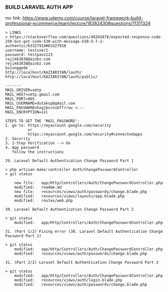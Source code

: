 ### BUILD LARAVEL AUTH APP
mc link:
https://www.udemy.com/course/laravel-framework-build-professional-ecommerce/learn/lecture/18382430#questions/11311324

	> LINKS
	> https://stackoverflow.com/questions/48341078/expected-response-code-250-but-got-code-530-with-message-530-5-7-1-authentic/63327910#63327910
	username: testuser1
	password: testpass123
	rejik63838@ainbz.com
	rejik63838@ainbz.com
	bojonggede
	http://localhost/KAZIARIYAN/lauth/
	http://localhost/KAZIARIYAN/lauth/public/

	-------
	MAIL_DRIVER=smtp
	MAIL_HOST=smtp.gmail.com
	MAIL_PORT=465   
	MAIL_USERNAME=dutaksp@gmail.com
	MAIL_PASSWORD=hxgjbsrnubffrrwv <--- 
	MAIL_ENCRYPTION=ssl

	STEPS TO GET THE 'MAIL_PASSWORD':
	1. go to: https://myaccount.google.com/security
			  or	
		      https://myaccount.google.com/security#connectedapps
	2. Security
	3. 2-Step Verification --> On 
	4. App password
	   follow the instructions

	29. Laravel Default Authentication Change Password Part 1

	> php artisan make:controller Auth/ChangePasswordController
	> git status

		new file:   app/Http/Controllers/Auth/ChangePasswordController.php
        modified:   readme.md
        new file:   resources/views/auth/passwords/change.blade.php
        modified:   resources/views/layouts/app.blade.php
        modified:   routes/web.php

    30. Laravel Default Authentication Change Password Part 2

    > git status
        modified:   app/Http/Controllers/Auth/ChangePasswordController.php

    31. (Part 1/2) Fixing error (30. Laravel Default Authentication Change Password Part 2)
    
    > git status
     	modified:   app/Http/Controllers/Auth/ChangePasswordController.php
        modified:   resources/views/auth/passwords/change.blade.php    

	31. (Part 2/2) Laravel Default Authentication Change Password Part 3
	
	> git status
		modified:   app/Http/Controllers/Auth/ChangePasswordController.php
        modified:   resources/views/auth/login.blade.php
        modified:   resources/views/auth/passwords/change.blade.php